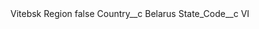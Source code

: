 <?xml version="1.0" encoding="UTF-8"?>
<CustomMetadata xmlns="http://soap.sforce.com/2006/04/metadata" xmlns:xsi="http://www.w3.org/2001/XMLSchema-instance" xmlns:xsd="http://www.w3.org/2001/XMLSchema">
    <label>Vitebsk Region</label>
    <protected>false</protected>
    <values>
        <field>Country__c</field>
        <value xsi:type="xsd:string">Belarus</value>
    </values>
    <values>
        <field>State_Code__c</field>
        <value xsi:type="xsd:string">VI</value>
    </values>
</CustomMetadata>
